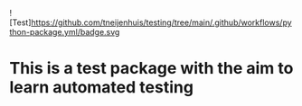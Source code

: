 ![Test]https://github.com/tneijenhuis/testing/tree/main/.github/workflows/python-package.yml/badge.svg
# This is a test package with the aim to learn automated testing
